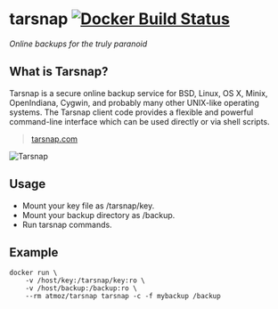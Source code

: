# tarsnap [![Docker Build Status](http://hubstatus.container42.com/atmoz/tarsnap)](https://registry.hub.docker.com/u/atmoz/tarsnap)

*Online backups for the truly paranoid*

## What is Tarsnap?

Tarsnap is a secure online backup service for BSD, Linux, OS X, Minix,
OpenIndiana, Cygwin, and probably many other UNIX-like operating systems. The
Tarsnap client code provides a flexible and powerful command-line interface
which can be used directly or via shell scripts.

> [tarsnap.com](http://www.tarsnap.com/)

![Tarsnap](https://www.tarsnap.com/header.png)

## Usage

- Mount your key file as /tarsnap/key.
- Mount your backup directory as /backup.
- Run tarsnap commands.

## Example

```
docker run \
    -v /host/key:/tarsnap/key:ro \
    -v /host/backup:/backup:ro \
    --rm atmoz/tarsnap tarsnap -c -f mybackup /backup
```
